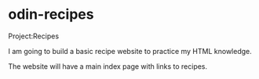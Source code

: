 # odin-recipes
Project:Recipes

I am going to build a basic recipe website to practice my HTML knowledge.

The website will have a main index page with links to recipes.


